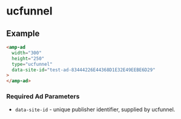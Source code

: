 <!---
Copyright 2019 The AMP HTML Authors. All Rights Reserved.

Licensed under the Apache License, Version 2.0 (the "License");
you may not use this file except in compliance with the License.
You may obtain a copy of the License at

      http://www.apache.org/licenses/LICENSE-2.0

Unless required by applicable law or agreed to in writing, software
distributed under the License is distributed on an "AS-IS" BASIS,
WITHOUT WARRANTIES OR CONDITIONS OF ANY KIND, either express or implied.
See the License for the specific language governing permissions and
limitations under the License.
-->

# ucfunnel

## Example

```html
<amp-ad
  width="300"
  height="250"
  type="ucfunnel"
  data-site-id="test-ad-83444226E44368D1E32E49EEBE6D29"
>
</amp-ad>
```

### Required Ad Parameters

- `data-site-id` - unique publisher identifier, supplied by ucfunnel.
